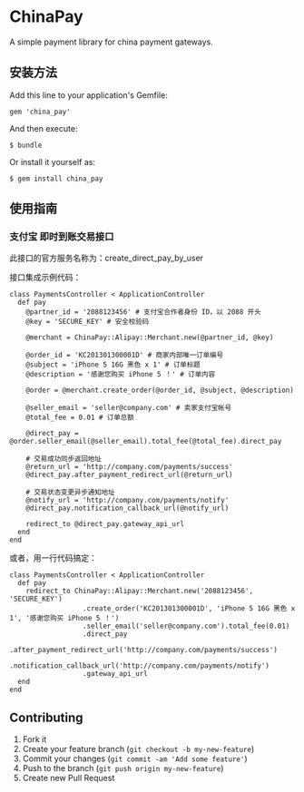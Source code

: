 # ChinaPay

A simple payment library for china payment gateways.

## 安装方法

Add this line to your application's Gemfile:

    gem 'china_pay'

And then execute:

    $ bundle

Or install it yourself as:

    $ gem install china_pay

## 使用指南

### 支付宝 即时到账交易接口

此接口的官方服务名称为：create_direct_pay_by_user

接口集成示例代码：

    class PaymentsController < ApplicationController
      def pay
        @partner_id = '2088123456' # 支付宝合作者身份 ID，以 2088 开头
        @key = 'SECURE_KEY' # 安全校验码

        @merchant = ChinaPay::Alipay::Merchant.new(@partner_id, @key)

        @order_id = 'KC201301300001D' # 商家内部唯一订单编号
        @subject = 'iPhone 5 16G 黑色 x 1' # 订单标题
        @description = '感谢您购买 iPhone 5 ！' # 订单内容

        @order = @merchant.create_order(@order_id, @subject, @description)

        @seller_email = 'seller@company.com' # 卖家支付宝帐号
        @total_fee = 0.01 # 订单总额

        @direct_pay = @order.seller_email(@seller_email).total_fee(@total_fee).direct_pay

        # 交易成功同步返回地址
        @return_url = 'http://company.com/payments/success'
        @direct_pay.after_payment_redirect_url(@return_url)

        # 交易状态变更异步通知地址
        @notify_url = 'http://company.com/payments/notify'
        @direct_pay.notification_callback_url(@notify_url)

        redirect_to @direct_pay.gateway_api_url
      end
    end

或者，用一行代码搞定：

    class PaymentsController < ApplicationController
      def pay
        redirect_to ChinaPay::Alipay::Merchant.new('2088123456', 'SECURE_KEY')
                      .create_order('KC201301300001D', 'iPhone 5 16G 黑色 x 1', '感谢您购买 iPhone 5 ！')
                      .seller_email('seller@company.com').total_fee(0.01)
                      .direct_pay
                      .after_payment_redirect_url('http://company.com/payments/success')
                      .notification_callback_url('http://company.com/payments/notify')
                      .gateway_api_url
      end
    end

## Contributing

1. Fork it
2. Create your feature branch (`git checkout -b my-new-feature`)
3. Commit your changes (`git commit -am 'Add some feature'`)
4. Push to the branch (`git push origin my-new-feature`)
5. Create new Pull Request

